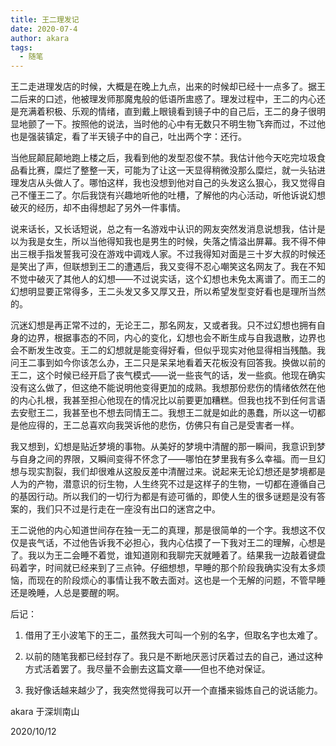 ```yaml
---
title: 王二理发记
date: 2020-07-4
author: akara
tags: 
  - 随笔
---
```


王二走进理发店的时候，大概是在晚上九点，出来的时候却已经十一点多了。据王二后来的口述，他被理发师那魔鬼般的低语所盅惑了。理发过程中，王二的内心还是充满着积极、乐观的情绪，直到戴上眼镜看到镜子中的自己后，王二的身子很明显地颤了一下。按照他的说法，当时他的心中有无数只不明生物飞奔而过，不过他也是强装镇定，看了半天镜子中的自己，吐出两个字：还行。

当他屁颠屁颠地跑上楼之后，我看到他的发型忍俊不禁。我估计他今天吃完垃圾食品看比赛，糜烂了整整一天，可能为了让这一天显得稍微没那么糜烂，就一头钻进理发店从头做人了。哪怕这样，我也没想到他对自己的头发这么狠心，我又觉得自己不懂王二了。尔后我饶有兴趣地听他的吐槽，了解他的内心活动，听他诉说幻想破灭的经历，却不由得想起了另外一件事情。

说来话长，又长话短说，总之有一名游戏中认识的网友突然发消息说想我，估计是以为我是女生，所以当他得知我也是男生的时候，失落之情溢出屏幕。我不得不伸出三根手指发誓我可没在游戏中调戏人家。不过我得知对面是三十岁大叔的时候还是笑出了声，但联想到王二的遭遇后，我又变得不忍心嘲笑这名网友了。我在不知不觉中破灭了其他人的幻想——不过说实话，这个幻想也未免太离谱了。而王二的幻想明显要正常得多，王二头发又多又厚又丑，所以希望发型变好看也是理所当然的。

沉迷幻想是再正常不过的，无论王二，那名网友，又或者我。只不过幻想也拥有自身的边界，根据事态的不同，内心的变化，幻想也会不断生成与自我退散，边界也会不断发生改变。王二的幻想就是能变得好看，但似乎现实对他显得相当残酷。我问王二事到如今你该怎么办，王二只是呆呆地看着天花板没有回答我。换做以前的王二，这个时候已经开启了丧气模式——说一些丧气的话，发一些疯。他现在确实没有这么做了，但这绝不能说明他变得更加的成熟。我想那份悲伤的情绪依然在他的内心扎根，我甚至担心他现在的情况比以前要更加糟糕。但我也找不到任何言语去安慰王二，我甚至也不想去同情王二。我想王二就是如此的愚蠢，所以这一切都是他应得的，王二总喜欢向我哭诉他的悲伤，仿佛只有自己是受害者一样。

我又想到，幻想是贴近梦境的事物。从美好的梦境中清醒的那一瞬间，我意识到梦与自身之间的界限，又瞬间变得不怀念了——哪怕在梦里我有多么幸福。而一旦幻想与现实割裂，我们却很难从这股反差中清醒过来。说起来无论幻想还是梦境都是人为的产物，潜意识的衍生物，人生终究不过是这样子的生物，一切都在遵循自己的基因行动。所以我们的一切行为都是有迹可循的，即使人生的很多谜题是没有答案的，我们只不过是行走在一座没有出口的迷宫之中。

王二说他的内心知道世间存在独一无二的真理，那是很简单的一个字。我想这不仅仅是丧气话，不过他告诉我不必担心，我内心估摸了一下我对王二的理解，心想是了。我以为王二会睡不着觉，谁知道刚和我聊完天就睡着了。结果我一边敲着键盘码着字，时间就已经来到了三点钟。仔细想想，早睡的那个阶段我确实没有太多烦恼，而现在的阶段烦心的事情让我不敢去面对。这也是一个无解的问题，不管早睡还是晚睡，人总是要醒的啊。



后记：

1. 借用了王小波笔下的王二，虽然我大可叫一个别的名字，但取名字也太难了。

2. 以前的随笔我都已经封存了。我只是不断地厌恶讨厌着过去的自己，通过这种方式活着罢了。我尽量不会删去这篇文章——但也不绝对保证。
3. 我好像话越来越少了，我突然觉得我可以开一个直播来锻炼自己的说话能力。





akara 于深圳南山

2020/10/12



